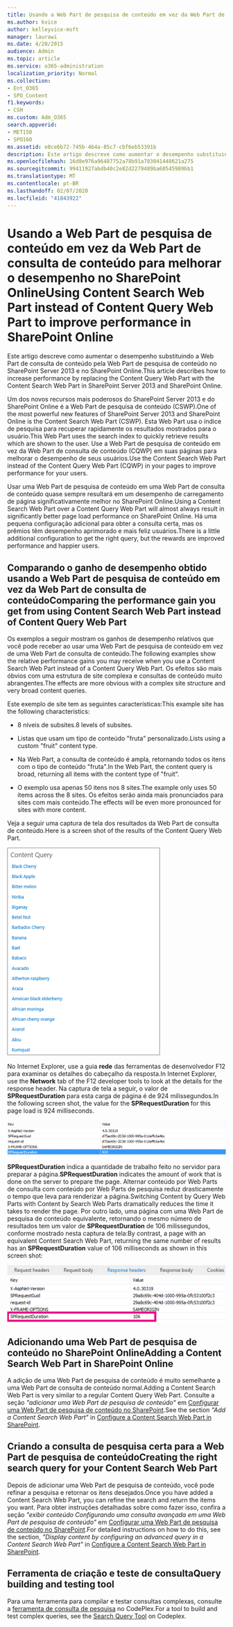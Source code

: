 ```yaml
---
title: Usando a Web Part de pesquisa de conteúdo em vez da Web Part de consulta de conteúdo para melhorar o desempenho no SharePoint Online
ms.author: kvice
author: kelleyvice-msft
manager: laurawi
ms.date: 4/20/2015
audience: Admin
ms.topic: article
ms.service: o365-administration
localization_priority: Normal
ms.collection:
- Ent_O365
- SPO_Content
f1.keywords:
- CSH
ms.custom: Adm_O365
search.appverid:
- MET150
- SPO160
ms.assetid: e8ce6b72-745b-464a-85c7-cbf6eb53391b
description: Este artigo descreve como aumentar o desempenho substituindo a Web Part de consulta de conteúdo pela Web Part de pesquisa de conteúdo no SharePoint Server 2013 e no SharePoint Online.
ms.openlocfilehash: 16d8e976a96487752a78b91a783041448621a275
ms.sourcegitcommit: 99411927abdb40c2e82d2279489ba60545989bb1
ms.translationtype: MT
ms.contentlocale: pt-BR
ms.lasthandoff: 02/07/2020
ms.locfileid: "41843922"
---
```

# <a name="using-content-search-web-part-instead-of-content-query-web-part-to-improve-performance-in-sharepoint-online"></a><span data-ttu-id="14d6c-103">Usando a Web Part de pesquisa de conteúdo em vez da Web Part de consulta de conteúdo para melhorar o desempenho no SharePoint Online</span><span class="sxs-lookup"><span data-stu-id="14d6c-103">Using Content Search Web Part instead of Content Query Web Part to improve performance in SharePoint Online</span></span>

<span data-ttu-id="14d6c-104">Este artigo descreve como aumentar o desempenho substituindo a Web Part de consulta de conteúdo pela Web Part de pesquisa de conteúdo no SharePoint Server 2013 e no SharePoint Online.</span><span class="sxs-lookup"><span data-stu-id="14d6c-104">This article describes how to increase performance by replacing the Content Query Web Part with the Content Search Web Part in SharePoint Server 2013 and SharePoint Online.</span></span>
  
<span data-ttu-id="14d6c-105">Um dos novos recursos mais poderosos do SharePoint Server 2013 e do SharePoint Online é a Web Part de pesquisa de conteúdo (CSWP).</span><span class="sxs-lookup"><span data-stu-id="14d6c-105">One of the most powerful new features of SharePoint Server 2013 and SharePoint Online is the Content Search Web Part (CSWP).</span></span> <span data-ttu-id="14d6c-106">Esta Web Part usa o índice de pesquisa para recuperar rapidamente os resultados mostrados para o usuário.</span><span class="sxs-lookup"><span data-stu-id="14d6c-106">This Web Part uses the search index to quickly retrieve results which are shown to the user.</span></span> <span data-ttu-id="14d6c-107">Use a Web Part de pesquisa de conteúdo em vez da Web Part de consulta de conteúdo (CQWP) em suas páginas para melhorar o desempenho de seus usuários.</span><span class="sxs-lookup"><span data-stu-id="14d6c-107">Use the Content Search Web Part instead of the Content Query Web Part (CQWP) in your pages to improve performance for your users.</span></span>
  
<span data-ttu-id="14d6c-108">Usar uma Web Part de pesquisa de conteúdo em uma Web Part de consulta de conteúdo quase sempre resultará em um desempenho de carregamento de página significativamente melhor no SharePoint Online.</span><span class="sxs-lookup"><span data-stu-id="14d6c-108">Using a Content Search Web Part over a Content Query Web Part will almost always result in significantly better page load performance on SharePoint Online.</span></span> <span data-ttu-id="14d6c-109">Há uma pequena configuração adicional para obter a consulta certa, mas os prêmios têm desempenho aprimorado e mais feliz usuários.</span><span class="sxs-lookup"><span data-stu-id="14d6c-109">There is a little additional configuration to get the right query, but the rewards are improved performance and happier users.</span></span>
  
## <a name="comparing-the-performance-gain-you-get-from-using-content-search-web-part-instead-of-content-query-web-part"></a><span data-ttu-id="14d6c-110">Comparando o ganho de desempenho obtido usando a Web Part de pesquisa de conteúdo em vez da Web Part de consulta de conteúdo</span><span class="sxs-lookup"><span data-stu-id="14d6c-110">Comparing the performance gain you get from using Content Search Web Part instead of Content Query Web Part</span></span>

<span data-ttu-id="14d6c-111">Os exemplos a seguir mostram os ganhos de desempenho relativos que você pode receber ao usar uma Web Part de pesquisa de conteúdo em vez de uma Web Part de consulta de conteúdo.</span><span class="sxs-lookup"><span data-stu-id="14d6c-111">The following examples show the relative performance gains you may receive when you use a Content Search Web Part instead of a Content Query Web Part.</span></span> <span data-ttu-id="14d6c-112">Os efeitos são mais óbvios com uma estrutura de site complexa e consultas de conteúdo muito abrangentes.</span><span class="sxs-lookup"><span data-stu-id="14d6c-112">The effects are more obvious with a complex site structure and very broad content queries.</span></span>
  
<span data-ttu-id="14d6c-113">Este exemplo de site tem as seguintes características:</span><span class="sxs-lookup"><span data-stu-id="14d6c-113">This example site has the following characteristics:</span></span>
  
- <span data-ttu-id="14d6c-114">8 níveis de subsites.</span><span class="sxs-lookup"><span data-stu-id="14d6c-114">8 levels of subsites.</span></span>
    
- <span data-ttu-id="14d6c-115">Listas que usam um tipo de conteúdo "fruta" personalizado.</span><span class="sxs-lookup"><span data-stu-id="14d6c-115">Lists using a custom "fruit" content type.</span></span>
    
- <span data-ttu-id="14d6c-116">Na Web Part, a consulta de conteúdo é ampla, retornando todos os itens com o tipo de conteúdo "fruta".</span><span class="sxs-lookup"><span data-stu-id="14d6c-116">In the Web Part, the content query is broad, returning all items with the content type of "fruit".</span></span>
    
- <span data-ttu-id="14d6c-117">O exemplo usa apenas 50 itens nos 8 sites.</span><span class="sxs-lookup"><span data-stu-id="14d6c-117">The example only uses 50 items across the 8 sites.</span></span> <span data-ttu-id="14d6c-118">Os efeitos serão ainda mais pronunciados para sites com mais conteúdo.</span><span class="sxs-lookup"><span data-stu-id="14d6c-118">The effects will be even more pronounced for sites with more content.</span></span>
    
<span data-ttu-id="14d6c-119">Veja a seguir uma captura de tela dos resultados da Web Part de consulta de conteúdo.</span><span class="sxs-lookup"><span data-stu-id="14d6c-119">Here is a screen shot of the results of the Content Query Web Part.</span></span>
  
![Gráfico que mostra a consulta de conteúdo da web part](media/b3d41f20-dfe5-46ed-9c0a-31057e82de33.png)
  
<span data-ttu-id="14d6c-121">No Internet Explorer, use a guia **rede** das ferramentas de desenvolvedor F12 para examinar os detalhes do cabeçalho da resposta.</span><span class="sxs-lookup"><span data-stu-id="14d6c-121">In Internet Explorer, use the **Network** tab of the F12 developer tools to look at the details for the response header.</span></span> <span data-ttu-id="14d6c-122">Na captura de tela a seguir, o valor de **SPRequestDuration** para esta carga de página é de 924 milissegundos.</span><span class="sxs-lookup"><span data-stu-id="14d6c-122">In the following screen shot, the value for the **SPRequestDuration** for this page load is 924 milliseconds.</span></span> 
  
![Captura de tela mostrando a duração da solicitação de 924](media/343571f2-a249-4de2-bc11-2cee93498aea.png)
  
 <span data-ttu-id="14d6c-124">**SPRequestDuration** indica a quantidade de trabalho feito no servidor para preparar a página.</span><span class="sxs-lookup"><span data-stu-id="14d6c-124">**SPRequestDuration** indicates the amount of work that is done on the server to prepare the page.</span></span> <span data-ttu-id="14d6c-125">Alternar conteúdo por Web Parts de consulta com conteúdo por Web Parts de pesquisa reduz drasticamente o tempo que leva para renderizar a página.</span><span class="sxs-lookup"><span data-stu-id="14d6c-125">Switching Content by Query Web Parts with Content by Search Web Parts dramatically reduces the time it takes to render the page.</span></span> <span data-ttu-id="14d6c-126">Por outro lado, uma página com uma Web Part de pesquisa de conteúdo equivalente, retornando o mesmo número de resultados tem um valor de **SPRequestDuration** de 106 milissegundos, conforme mostrado nesta captura de tela:</span><span class="sxs-lookup"><span data-stu-id="14d6c-126">By contrast, a page with an equivalent Content Search Web Part, returning the same number of results has an **SPRequestDuration** value of 106 milliseconds as shown in this screen shot:</span></span> 
  
![Captura de tela mostrando a Duração da Solicitação de 106](media/b46387ac-660d-4e5e-a11c-cc430e912962.png)
  
## <a name="adding-a-content-search-web-part-in-sharepoint-online"></a><span data-ttu-id="14d6c-128">Adicionando uma Web Part de pesquisa de conteúdo no SharePoint Online</span><span class="sxs-lookup"><span data-stu-id="14d6c-128">Adding a Content Search Web Part in SharePoint Online</span></span>

<span data-ttu-id="14d6c-129">A adição de uma Web Part de pesquisa de conteúdo é muito semelhante a uma Web Part de consulta de conteúdo normal.</span><span class="sxs-lookup"><span data-stu-id="14d6c-129">Adding a Content Search Web Part is very similar to a regular Content Query Web Part.</span></span> <span data-ttu-id="14d6c-130">Consulte a seção *"adicionar uma Web Part de pesquisa de conteúdo"* em [Configurar uma Web Part de pesquisa de conteúdo no SharePoint](https://support.office.com/article/Configure-a-Content-Search-Web-Part-in-SharePoint-0dc16de1-dbe4-462b-babb-bf8338c36c9a).</span><span class="sxs-lookup"><span data-stu-id="14d6c-130">See the section  *"Add a Content Search Web Part"*  in [Configure a Content Search Web Part in SharePoint](https://support.office.com/article/Configure-a-Content-Search-Web-Part-in-SharePoint-0dc16de1-dbe4-462b-babb-bf8338c36c9a).</span></span>
  
## <a name="creating-the-right-search-query-for-your-content-search-web-part"></a><span data-ttu-id="14d6c-131">Criando a consulta de pesquisa certa para a Web Part de pesquisa de conteúdo</span><span class="sxs-lookup"><span data-stu-id="14d6c-131">Creating the right search query for your Content Search Web Part</span></span>

<span data-ttu-id="14d6c-132">Depois de adicionar uma Web Part de pesquisa de conteúdo, você pode refinar a pesquisa e retornar os itens desejados.</span><span class="sxs-lookup"><span data-stu-id="14d6c-132">Once you have added a Content Search Web Part, you can refine the search and return the items you want.</span></span> <span data-ttu-id="14d6c-133">Para obter instruções detalhadas sobre como fazer isso, confira a seção *"exibir conteúdo Configurando uma consulta avançada em uma Web Part de pesquisa de conteúdo"* em [Configurar uma Web Part de pesquisa de conteúdo no SharePoint](https://support.office.com/article/Configure-a-Content-Search-Web-Part-in-SharePoint-0dc16de1-dbe4-462b-babb-bf8338c36c9a).</span><span class="sxs-lookup"><span data-stu-id="14d6c-133">For detailed instructions on how to do this, see the section,  *"Display content by configuring an advanced query in a Content Search Web Part"*  in [Configure a Content Search Web Part in SharePoint](https://support.office.com/article/Configure-a-Content-Search-Web-Part-in-SharePoint-0dc16de1-dbe4-462b-babb-bf8338c36c9a).</span></span>
  
## <a name="query-building-and-testing-tool"></a><span data-ttu-id="14d6c-134">Ferramenta de criação e teste de consulta</span><span class="sxs-lookup"><span data-stu-id="14d6c-134">Query building and testing tool</span></span>

<span data-ttu-id="14d6c-135">Para uma ferramenta para compilar e testar consultas complexas, consulte a [ferramenta de consulta de pesquisa](https://sp2013searchtool.codeplex.com/) no CodePlex.</span><span class="sxs-lookup"><span data-stu-id="14d6c-135">For a tool to build and test complex queries, see the [Search Query Tool](https://sp2013searchtool.codeplex.com/) on Codeplex.</span></span> 
  

